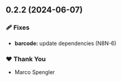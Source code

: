 ## 0.2.2 (2024-06-07)


### 🩹 Fixes

- **barcode:** update dependencies (N8N-6)


### ❤️  Thank You

- Marco Spengler